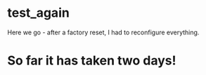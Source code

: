 # test_again

Here we go - after a factory reset, I had to reconfigure everything.

# So far it has taken two days!